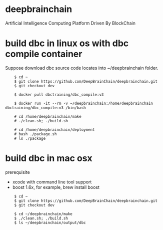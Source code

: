 # deepbrainchain
Artificial Intelligence Computing Platform Driven By BlockChain

# build dbc in linux os with dbc compile container
Suppose download dbc source code locates into ~/deepbrainchain folder.
```
    $ cd ~
    $ git clone https://github.com/DeepBrainChain/deepbrainchain.git
    $ git checkout dev
    
    $ docker pull dbctraining/dbc_compile:v3
    
    $ docker run -it --rm -v ~/deepbrainchain:/home/deepbrainchain dbctraining/dbc_compile:v3 /bin/bash
    
    # cd /home/deepbrainchain/make
    # ./clean.sh; ./build.sh
    
    # cd /home/deepbrainchain/deployment
    # bash ./package.sh
    # ls ./package
```



# build dbc in mac osx
   
prerequisite

* xcode with command line tool support
* boost 1.6x, for example, brew install boost    

   
```
    $ cd ~
    $ git clone https://github.com/DeepBrainChain/deepbrainchain.git
    $ git checkout dev
    
    $ cd ~/deepbrainchain/make
    $ ./clean.sh; ./build.sh
    $ ls ~/deepbrainchain/output/dbc 
```